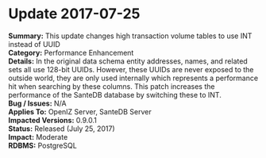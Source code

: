 # Update 2017-07-25

**Summary:** This update changes high transaction volume tables to use INT instead of UUID   
**Category:** Performance Enhancement   
**Details:** In the original data schema entity addresses, names, and related sets all use 128-bit UUIDs. However, these UUIDs are never exposed to the outside world, they are only used internally which represents a performance hit when searching by these columns. This patch increases the performance of the SanteDB database by switching these to INT.   
**Bug / Issues:** N/A  
**Applies To:** OpenIZ Server, SanteDB Server  
**Impacted Versions:** 0.9.0.1  
**Status:** Released \(July 25, 2017\)  
**Impact:** Moderate   
**RDBMS:** PostgreSQL

